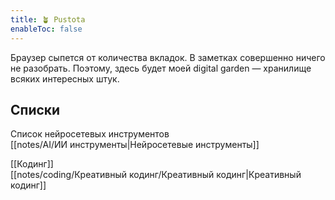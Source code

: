 ```yaml
---
title: 🪴 Pustota 
enableToc: false
---
```


Браузер сыпется от количества вкладок. В заметках совершенно ничего не разобрать. Поэтому, здесь будет моей digital garden — хранилище всяких интересных штук.


## Cписки

Список нейросетевых инструментов <br>
[[notes/AI/ИИ инструменты|Нейросетевые инструменты]]

[[Кодинг]]<br>
[[notes/coding/Креативный кодинг/Креативный кодинг|Креативный кодинг]]

